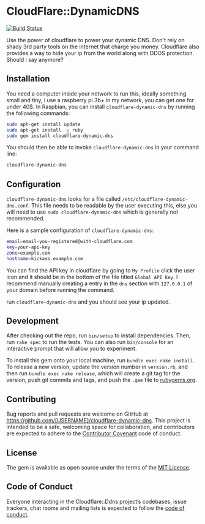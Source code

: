 # CloudFlare::DynamicDNS

[![Build Status](https://travis-ci.org/kunday/cloudflare-dynamic-dns.svg?branch=master)](https://travis-ci.org/kunday/cloudflare-dynamic-dns)

Use the power of cloudflare to power your dynamic DNS. Don't rely on shady 3rd
party tools on the internet that charge you money. Cloudflare also provides a
way to hide your ip from the world along with DDOS protection. Should i say 
anymore?

## Installation

You need a computer inside your network to run this, ideally something small and
tiny, i use a raspberry pi 3b+ in my network, you can get one for under 40$. In
Raspbian, you can install `cloudflare-dynamic-dns` by running the following commands:

```bash
sudo apt-get install update
sudo apt-get install -y ruby
sudo gem install cloudflare-dynamic-dns
```

You should then be able to invoke `cloudflare-dynamic-dns` in your command line:

```bash
cloudflare-dynamic-dns
```

## Configuration

`cloudflare-dynamic-dns` looks for a file called `/etc/cloudflare-dynamic-dns.conf`.
This file needs to be readable by the user executing this, else you will need to use
`sudo cloudflare-dynamic-dns` which is generally not recommended.

Here is a sample configuration of `cloudflare-dynamic-dns`:
```bash
email=email-you-registered@with-cloudflare.com
key=your-api-key
zone=example.com
hostname=kickass.example.com
```

You can find the API key in cloudflare by going to `My Profile` click the user icon
and it should be in the bottom of the file titled `Global API Key`. I recommend 
manually creating a entry in the `dns` section with `127.0.0.1` of your domain before
running the command.

run `cloudflare-dynamic-dns` and you should see your ip updated. 

## Development

After checking out the repo, run `bin/setup` to install dependencies. Then, run `rake spec` to run the tests. You can also run `bin/console` for an interactive prompt that will allow you to experiment.

To install this gem onto your local machine, run `bundle exec rake install`. To release a new version, update the version number in `version.rb`, and then run `bundle exec rake release`, which will create a git tag for the version, push git commits and tags, and push the `.gem` file to [rubygems.org](https://rubygems.org).

## Contributing

Bug reports and pull requests are welcome on GitHub at https://github.com/[USERNAME]/cloudflare-dynamic-dns. This project is intended to be a safe, welcoming space for collaboration, and contributors are expected to adhere to the [Contributor Covenant](http://contributor-covenant.org) code of conduct.

## License

The gem is available as open source under the terms of the [MIT License](https://opensource.org/licenses/MIT).

## Code of Conduct

Everyone interacting in the Cloudflare::Ddns project’s codebases, issue trackers, chat rooms and mailing lists is expected to follow the [code of conduct](https://github.com/[USERNAME]/cloudflare-dynamic-dns/blob/master/CODE_OF_CONDUCT.md).
